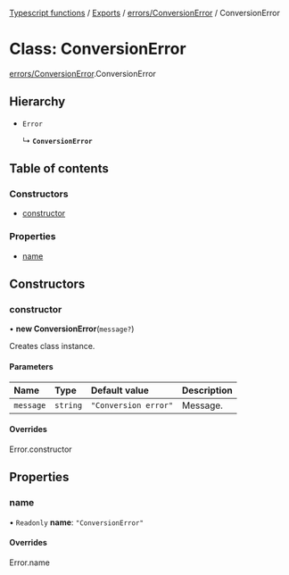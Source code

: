 [Typescript functions](../index.md) / [Exports](../modules.md) / [errors/ConversionError](../modules/errors_ConversionError.md) / ConversionError

# Class: ConversionError

[errors/ConversionError](../modules/errors_ConversionError.md).ConversionError

## Hierarchy

- `Error`

  ↳ **`ConversionError`**

## Table of contents

### Constructors

- [constructor](errors_ConversionError.ConversionError.md#constructor)

### Properties

- [name](errors_ConversionError.ConversionError.md#name)

## Constructors

### constructor

• **new ConversionError**(`message?`)

Creates class instance.

#### Parameters

| Name | Type | Default value | Description |
| :------ | :------ | :------ | :------ |
| `message` | `string` | `"Conversion error"` | Message. |

#### Overrides

Error.constructor

## Properties

### name

• `Readonly` **name**: ``"ConversionError"``

#### Overrides

Error.name
